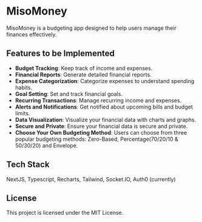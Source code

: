 # MisoMoney

MisoMoney is a budgeting app designed to help users manage their finances effectively.

## Features to be Implemented

- **Budget Tracking**: Keep track of income and expenses.
- **Financial Reports**: Generate detailed financial reports.
- **Expense Categorization**: Categorize expenses to understand spending habits.
- **Goal Setting**: Set and track financial goals.
- **Recurring Transactions**: Manage recurring income and expenses.
- **Alerts and Notifications**: Get notified about upcoming bills and budget limits.
- **Data Visualization**: Visualize your financial data with charts and graphs.
- **Secure and Private**: Ensure your financial data is secure and private.
- **Choose Your Own Budgeting Method**: Users can choose from three popular budgeting methods: Zero-Based, Percentage(70/20/10 & 50/30/20) and Envelope.

## Tech Stack

NextJS, Typescript, Recharts, Tailwind, Socket.IO, Auth0 (currently)




## License

This project is licensed under the MIT License.
